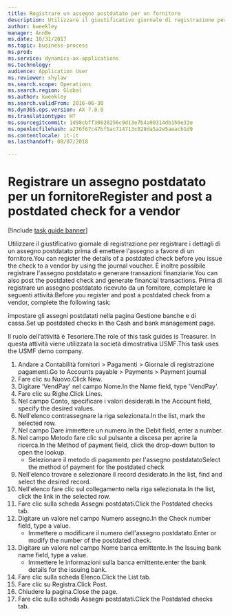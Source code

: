 ```yaml
--- 
title: Registrare un assegno postdatato per un fornitore
description: Utilizzare il giustificativo giornale di registrazione per registrare i dettagli di un assegno postdatato prima di emettere l'assegno a favore di un fornitore.
author: kweekley
manager: AnnBe
ms.date: 10/31/2017
ms.topic: business-process
ms.prod: 
ms.service: dynamics-ax-applications
ms.technology: 
audience: Application User
ms.reviewer: shylaw
ms.search.scope: Operations
ms.search.region: Global
ms.author: kweekley
ms.search.validFrom: 2016-06-30
ms.dyn365.ops.version: AX 7.0.0
ms.translationtype: HT
ms.sourcegitcommit: 1d98cbff30620256c9d13e7b4a90314db150e33e
ms.openlocfilehash: a276f67c47bf5ac714713c829da5a2e5aeacb1d9
ms.contentlocale: it-it
ms.lasthandoff: 08/07/2018

---
```

# <a name="register-and-post-a-postdated-check-for-a-vendor"></a><span data-ttu-id="03678-103">Registrare un assegno postdatato per un fornitore</span><span class="sxs-lookup"><span data-stu-id="03678-103">Register and post a postdated check for a vendor</span></span>

[!include [task guide banner](../../includes/task-guide-banner.md)]

<span data-ttu-id="03678-104">Utilizzare il giustificativo giornale di registrazione per registrare i dettagli di un assegno postdatato prima di emettere l'assegno a favore di un fornitore.</span><span class="sxs-lookup"><span data-stu-id="03678-104">You can register the details of a postdated check before you issue the check to a vendor by using the journal voucher.</span></span> <span data-ttu-id="03678-105">È inoltre possibile registrare l'assegno postdatato e generare transazioni finanziarie.</span><span class="sxs-lookup"><span data-stu-id="03678-105">You can also post the postdated check and generate financial transactions.</span></span> <span data-ttu-id="03678-106">Prima di registrare un assegno postdatato ricevuto da un fornitore, completare le seguenti attività:</span><span class="sxs-lookup"><span data-stu-id="03678-106">Before you register and post a postdated check from a vendor, complete the following task:</span></span> 

<span data-ttu-id="03678-107">impostare gli assegni postdatati nella pagina Gestione banche e di cassa.</span><span class="sxs-lookup"><span data-stu-id="03678-107">Set up postdated checks in the Cash and bank management page.</span></span> 



<span data-ttu-id="03678-108">Il ruolo dell'attività è Tesoriere.</span><span class="sxs-lookup"><span data-stu-id="03678-108">The role of this task guides is Treasurer.</span></span> <span data-ttu-id="03678-109">In questa attività viene utilizzata la società dimostrativa USMF.</span><span class="sxs-lookup"><span data-stu-id="03678-109">This task uses the USMF demo company.</span></span>

1. <span data-ttu-id="03678-110">Andare a Contabilità fornitori > Pagamenti > Giornale di registrazione pagamenti.</span><span class="sxs-lookup"><span data-stu-id="03678-110">Go to Accounts payable > Payments > Payment journal</span></span>
2. <span data-ttu-id="03678-111">Fare clic su Nuovo.</span><span class="sxs-lookup"><span data-stu-id="03678-111">Click New.</span></span>
3. <span data-ttu-id="03678-112">Digitare 'VendPay' nel campo Nome.</span><span class="sxs-lookup"><span data-stu-id="03678-112">In the Name field, type 'VendPay'.</span></span>
4. <span data-ttu-id="03678-113">Fare clic su Righe.</span><span class="sxs-lookup"><span data-stu-id="03678-113">Click Lines.</span></span>
5. <span data-ttu-id="03678-114">Nel campo Conto, specificare i valori desiderati.</span><span class="sxs-lookup"><span data-stu-id="03678-114">In the Account field, specify the desired values.</span></span>
6. <span data-ttu-id="03678-115">Nell'elenco contrassegnare la riga selezionata.</span><span class="sxs-lookup"><span data-stu-id="03678-115">In the list, mark the selected row.</span></span>
7. <span data-ttu-id="03678-116">Nel campo Dare immettere un numero.</span><span class="sxs-lookup"><span data-stu-id="03678-116">In the Debit field, enter a number.</span></span>
8. <span data-ttu-id="03678-117">Nel campo Metodo fare clic sul pulsante a discesa per aprire la ricerca.</span><span class="sxs-lookup"><span data-stu-id="03678-117">In the Method of payment field, click the drop-down button to open the lookup.</span></span>
    * <span data-ttu-id="03678-118">Selezionare il metodo di pagamento per l'assegno postdatato</span><span class="sxs-lookup"><span data-stu-id="03678-118">Select the method of payment for the postdated check</span></span>  
9. <span data-ttu-id="03678-119">Nell'elenco trovare e selezionare il record desiderato.</span><span class="sxs-lookup"><span data-stu-id="03678-119">In the list, find and select the desired record.</span></span>
10. <span data-ttu-id="03678-120">Nell'elenco fare clic sul collegamento nella riga selezionata.</span><span class="sxs-lookup"><span data-stu-id="03678-120">In the list, click the link in the selected row.</span></span>
11. <span data-ttu-id="03678-121">Fare clic sulla scheda Assegni postdatati.</span><span class="sxs-lookup"><span data-stu-id="03678-121">Click the Postdated checks tab.</span></span>
12. <span data-ttu-id="03678-122">Digitare un valore nel campo Numero assegno.</span><span class="sxs-lookup"><span data-stu-id="03678-122">In the Check number field, type a value.</span></span>
    * <span data-ttu-id="03678-123">Immettere o modificare il numero dell'assegno postdatato.</span><span class="sxs-lookup"><span data-stu-id="03678-123">Enter or modify the number of the postdated check.</span></span>  
13. <span data-ttu-id="03678-124">Digitare un valore nel campo Nome banca emittente.</span><span class="sxs-lookup"><span data-stu-id="03678-124">In the Issuing bank name field, type a value.</span></span>
    * <span data-ttu-id="03678-125">Immettere le informazioni sulla banca emittente.</span><span class="sxs-lookup"><span data-stu-id="03678-125">enter the bank details for the issuing bank.</span></span>  
14. <span data-ttu-id="03678-126">Fare clic sulla scheda Elenco.</span><span class="sxs-lookup"><span data-stu-id="03678-126">Click the List tab.</span></span>
15. <span data-ttu-id="03678-127">Fare clic su Registra.</span><span class="sxs-lookup"><span data-stu-id="03678-127">Click Post.</span></span>
16. <span data-ttu-id="03678-128">Chiudere la pagina.</span><span class="sxs-lookup"><span data-stu-id="03678-128">Close the page.</span></span>
17. <span data-ttu-id="03678-129">Fare clic sulla scheda Assegni postdatati.</span><span class="sxs-lookup"><span data-stu-id="03678-129">Click the Postdated checks tab.</span></span>


